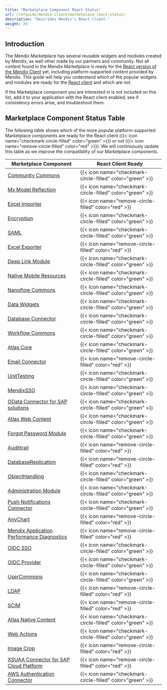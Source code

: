 ```yaml
---
title: "Marketplace Component React Status"
url: /refguide/mendix-client/marketplace-react-status/
description: "Describes Mendix's React client."
weight: 20
---
```


## Introduction

The Mendix Marketplace has several reusable widgets and modules created by Mendix, as well other made by our partners and community. Not all content found in the Mendix Marketplace is ready for the [React version of the Mendix Client](/releasenotes/studio-pro/10.7/#react-client) yet, including platform-supported content provided by Mendix. This guide will help you understand which of the popular widgets and modules are ready for the [React client](/refguide/mendix-client/react/) and which are not.

If the Marketplace component you are interested in is not included on this list, add it to your application with the React client enabled, see if consistency errors arise, and troubleshoot them.

## Marketplace Component Status Table

The following table shows which of the more popular platform-supported Marketplace components are ready for the React client ({{< icon name="checkmark-circle-filled" color="green" >}}) or not ({{< icon name="remove-circle-filled" color="red" >}}). We will continuously update this table as we improve the compatibility of our Marketplace components.

| Marketplace Component | React Client Ready |
| --- | --- |
| [Community Commons](https://marketplace.mendix.com/link/component/170) | {{< icon name="checkmark-circle-filled" color="green" >}} |
| [Mx Model Reflection](https://marketplace.mendix.com/link/component/69) | {{< icon name="checkmark-circle-filled" color="green" >}} |
| [Excel Importer](https://marketplace.mendix.com/link/component/72) | {{< icon name="remove-circle-filled" color="red" >}} |
| [Encryption](https://marketplace.mendix.com/link/component/1011) | {{< icon name="checkmark-circle-filled" color="green" >}} |
| [SAML](https://marketplace.mendix.com/link/component/1174) | {{< icon name="checkmark-circle-filled" color="green" >}} |
| [Excel Exporter](https://marketplace.mendix.com/link/component/726) | {{< icon name="remove-circle-filled" color="red" >}} |
| [Deep Link Module](https://marketplace.mendix.com/link/component/43) | {{< icon name="checkmark-circle-filled" color="green" >}} |
| [Native Mobile Resources](https://marketplace.mendix.com/link/component/109513) | {{< icon name="checkmark-circle-filled" color="green" >}} |
| [Nanoflow Commons](https://marketplace.mendix.com/link/component/109515) | {{< icon name="checkmark-circle-filled" color="green" >}} |
| [Data Widgets](https://marketplace.mendix.com/link/component/116540) | {{< icon name="checkmark-circle-filled" color="green" >}} |
| [Database Connector](https://marketplace.mendix.com/link/component/2888) | {{< icon name="checkmark-circle-filled" color="green" >}} |
| [Workflow Commons](https://marketplace.mendix.com/link/component/117066) | {{< icon name="checkmark-circle-filled" color="green" >}} |
| [Atlas Core](https://marketplace.mendix.com/link/component/117187) | {{< icon name="checkmark-circle-filled" color="green" >}} |
| [Email Connector](https://marketplace.mendix.com/link/component/120739) | {{< icon name="remove-circle-filled" color="red" >}} |
| [UnitTesting](https://marketplace.mendix.com/link/component/390) | {{< icon name="checkmark-circle-filled" color="green" >}} |
| [MendixSSO](https://marketplace.mendix.com/link/component/111349) | {{< icon name="checkmark-circle-filled" color="green" >}} |
| [OData Connector for SAP solutions](https://marketplace.mendix.com/link/component/74525) | {{< icon name="checkmark-circle-filled" color="green" >}} |
| [Atlas Web Content](https://marketplace.mendix.com/link/component/117183) | {{< icon name="checkmark-circle-filled" color="green" >}} |
| [Forgot Password Module](https://marketplace.mendix.com/link/component/1296) | {{< icon name="checkmark-circle-filled" color="green" >}} |
| [Audittrail](https://marketplace.mendix.com/link/component/138) | {{< icon name="remove-circle-filled" color="red" >}} |
| [DatabaseReplication](https://marketplace.mendix.com/link/component/160) | {{< icon name="remove-circle-filled" color="red" >}} |
| [ObjectHandling](https://marketplace.mendix.com/link/component/37114) | {{< icon name="checkmark-circle-filled" color="green" >}} |
| [Administration Module](https://marketplace.mendix.com/link/component/23513) | {{< icon name="checkmark-circle-filled" color="green" >}} |
| [Push Notifications Connector](https://marketplace.mendix.com/link/component/3003) | {{< icon name="checkmark-circle-filled" color="green" >}} |
| [AnyChart](https://marketplace.mendix.com/link/component/106517) | {{< icon name="remove-circle-filled" color="red" >}} |
| [Mendix Application Performance Diagnostics](https://marketplace.mendix.com/link/component/6127) | {{< icon name="remove-circle-filled" color="red" >}} |
| [OIDC SSO](https://marketplace.mendix.com/link/component/120371) | {{< icon name="checkmark-circle-filled" color="green" >}} |
| [OIDC Provider](https://marketplace.mendix.com/link/component/214681) | {{< icon name="checkmark-circle-filled" color="green" >}} |
| [UserCommons](https://marketplace.mendix.com/link/component/223053) | {{< icon name="checkmark-circle-filled" color="green" >}} |
| [LDAP](https://marketplace.mendix.com/link/component/210270) | {{< icon name="remove-circle-filled" color="red" >}} |
| [SCIM](https://marketplace.mendix.com/link/component/229630) | {{< icon name="remove-circle-filled" color="red" >}} |
| [Atlas Native Content](https://marketplace.mendix.com/link/component/117175) | {{< icon name="checkmark-circle-filled" color="green" >}} |
| [Web Actions](https://marketplace.mendix.com/link/component/114337) | {{< icon name="checkmark-circle-filled" color="green" >}} |
| [Image Crop](https://marketplace.mendix.com/link/component/254) | {{< icon name="remove-circle-filled" color="red" >}} |
| [XSUAA Connector for SAP Cloud Platform](https://marketplace.mendix.com/link/component/78091) | {{< icon name="remove-circle-filled" color="red" >}} |
| [AWS Authentication Connector](https://marketplace.mendix.com/link/component/120333) | {{< icon name="checkmark-circle-filled" color="green" >}} |
